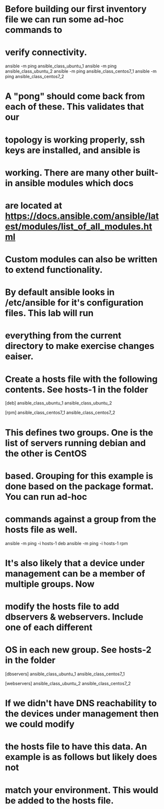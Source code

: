 # Before building our first inventory file we can run some ad-hoc commands to
# verify connectivity.

ansible -m ping ansible_class_ubuntu_1
ansible -m ping ansible_class_ubuntu_2
ansible -m ping ansible_class_centos7_1
ansible -m ping ansible_class_centos7_2

# A "pong" should come back from each of these.  This validates that our 
# topology is working properly, ssh keys are installed, and ansible is 
# working.  There are many other built-in ansible modules which docs 
# are located at https://docs.ansible.com/ansible/latest/modules/list_of_all_modules.html
#
# Custom modules can also be written to extend functionality.

# By default ansible looks in /etc/ansible for it's configuration files.  This lab will run
# everything from the current directory to make exercise changes eaiser. 

# Create a hosts file with the following contents. See hosts-1 in the folder

[deb]
ansible_class_ubuntu_1
ansible_class_ubuntu_2

[rpm]
ansible_class_centos7_1
ansible_class_centos7_2

# This defines two groups.  One is the list of servers running debian and the other is CentOS
# based.  Grouping for this example is done based on the package format. You can run ad-hoc
# commands against a group from the hosts file as well.

ansible -m ping -i hosts-1 deb
ansible -m ping -i hosts-1 rpm

# It's also likely that a device under management can be a member of multiple groups.  Now 
# modify the hosts file to add dbservers & webservers.  Include one of each different
# OS in each new group. See hosts-2 in the folder

[dbservers]
ansible_class_ubuntu_1
ansible_class_centos7_1

[webservers]
ansible_class_ubuntu_2
ansible_class_centos7_2

# If we didn't have DNS reachability to the devices under management then we could modify
# the hosts file to have this data.  An example is as follows but likely does not
# match your environment.  This would be added to the hosts file.
